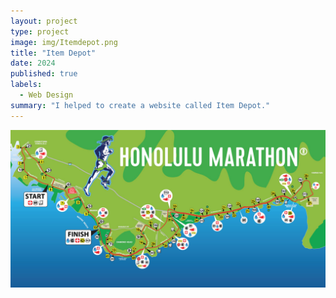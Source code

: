 ```yaml
---
layout: project
type: project
image: img/Itemdepot.png
title: "Item Depot"
date: 2024
published: true
labels:
  - Web Design
summary: "I helped to create a website called Item Depot."
---
```


<img class="img-fluid" src="../img/300x300-honolulu-marathon-course-map.jpeg">

 
